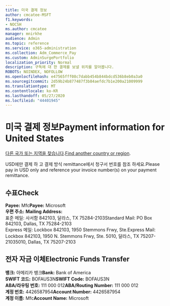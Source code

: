 ```yaml
---
title: 미국 결제 정보
author: cmcatee-MSFT
f1.keywords:
- NOCSH
ms.author: cmcatee
manager: mnirkhe
audience: Admin
ms.topic: reference
ms.service: o365-administration
ms.collection: Adm_Commerce_Pay
ms.custom: AdminSurgePortfolio
localization_priority: Normal
description: 구독에 대 한 결제를 보낼 위치를 알아봅니다.
ROBOTS: NOINDEX, NOFOLLOW
ms.openlocfilehash: e47565fff08c7dabb454b844bdcd536b8eb0a3a0
ms.sourcegitcommit: 2d59b24b877487f3b84aefdc7b1e200a21009999
ms.translationtype: MT
ms.contentlocale: ko-KR
ms.lasthandoff: 05/27/2020
ms.locfileid: "44401945"
---
```

# <a name="payment-information-for-united-states"></a><span data-ttu-id="0b6f8-103">미국 결제 정보</span><span class="sxs-lookup"><span data-stu-id="0b6f8-103">Payment information for United States</span></span>

<span data-ttu-id="0b6f8-104">[다른 국가 또는 지역을 찾습니다](../billing-and-payments/pay-for-your-subscription.md).</span><span class="sxs-lookup"><span data-stu-id="0b6f8-104">[Find another country or region](../billing-and-payments/pay-for-your-subscription.md).</span></span>

<span data-ttu-id="0b6f8-105">USD에만 결제 하 고 결제 방식 remittance에서 청구서 번호를 참조 하세요.</span><span class="sxs-lookup"><span data-stu-id="0b6f8-105">Please pay in USD only and reference your invoice number(s) on your payment remittance.</span></span>

## <a name="check"></a><span data-ttu-id="0b6f8-106">수표</span><span class="sxs-lookup"><span data-stu-id="0b6f8-106">Check</span></span>

<span data-ttu-id="0b6f8-107">**Payee:** Mfc</span><span class="sxs-lookup"><span data-stu-id="0b6f8-107">**Payee:** Microsoft</span></span>  
<span data-ttu-id="0b6f8-108">**우편 주소:** </span><span class="sxs-lookup"><span data-stu-id="0b6f8-108">**Mailing Address:** </span></span>  
<span data-ttu-id="0b6f8-109">표준 메일: 사서함 842103, 달라스, TX 75284-2103</span><span class="sxs-lookup"><span data-stu-id="0b6f8-109">Standard Mail: PO Box 842103, Dallas, TX 75284-2103</span></span>  
<span data-ttu-id="0b6f8-110">Express 메일: Lockbox 842103, 1950 Stemmons Frwy, Ste.</span><span class="sxs-lookup"><span data-stu-id="0b6f8-110">Express Mail: Lockbox 842103, 1950 N. Stemmons Frwy, Ste.</span></span> <span data-ttu-id="0b6f8-111">5010, 달라스, TX 75207-2103</span><span class="sxs-lookup"><span data-stu-id="0b6f8-111">5010, Dallas, TX 75207-2103</span></span>

## <a name="electronic-funds-transfer"></a><span data-ttu-id="0b6f8-112">전자 자금 이체</span><span class="sxs-lookup"><span data-stu-id="0b6f8-112">Electronic Funds Transfer</span></span>

<span data-ttu-id="0b6f8-113">**뱅크:** 아메리카 뱅크</span><span class="sxs-lookup"><span data-stu-id="0b6f8-113">**Bank:** Bank of America</span></span>  
<span data-ttu-id="0b6f8-114">**SWIFT 코드:** BOFAUS3N</span><span class="sxs-lookup"><span data-stu-id="0b6f8-114">**SWIFT Code:** BOFAUS3N</span></span>  
<span data-ttu-id="0b6f8-115">**ABA/라우팅 번호:** 111 000 012</span><span class="sxs-lookup"><span data-stu-id="0b6f8-115">**ABA/Routing Number:** 111 000 012</span></span>  
<span data-ttu-id="0b6f8-116">**계정 번호:** 4426587954</span><span class="sxs-lookup"><span data-stu-id="0b6f8-116">**Account Number:** 4426587954</span></span>  
<span data-ttu-id="0b6f8-117">**계정 이름:** Mfc</span><span class="sxs-lookup"><span data-stu-id="0b6f8-117">**Account Name:** Microsoft</span></span>  